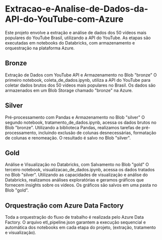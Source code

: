 # Extracao-e-Analise-de-Dados-da-API-do-YouTube-com-Azure

Este projeto envolve a extração e análise de dados dos 50 vídeos mais populares do YouTube Brasil, utilizando a API do YouTube. As etapas são executadas em notebooks do Databricks, com armazenamento e orquestração na plataforma Azure.

## Bronze
Extração de Dados com YouTube API e Armazenamento no Blob "bronze"
O primeiro notebook, coleta_de_dados.ipynb, utiliza a API do YouTube para coletar dados brutos dos 50 vídeos mais populares no Brasil. Os dados são armazenados em um Blob Storage chamado "bronze" na Azure.

## Silver
Pré-processamento com Pandas e Armazenamento no Blob "silver"
O segundo notebook, tratamento_de_dados.ipynb, acessa os dados brutos no Blob "bronze". Utilizando a biblioteca Pandas, realizamos tarefas de pré-processamento, incluindo exclusão de colunas desnecessárias, formatação de colunas e renomeação. O resultado é salvo no Blob "silver".

## Gold
Análise e Visualização no Databricks, com Salvamento no Blob "gold"
O terceiro notebook, visualizacao_de_dados.ipynb, acessa os dados tratados no Blob "silver". Utilizando as capacidades de visualização e análise do Databricks, realizamos análises exploratórias e geramos gráficos que fornecem insights sobre os vídeos. Os gráficos são salvos em uma pasta no Blob "gold".

## Orquestração com Azure Data Factory
Toda a orquestração do fluxo de trabalho é realizada pelo Azure Data Factory. O arquivo etl_pipeline.json garantem a execução sequencial e automática dos notebooks em cada etapa do projeto, (extração, tratamento e visualização).
